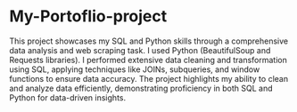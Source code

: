 # My-Portoflio-project
This project showcases my SQL and Python skills through a comprehensive data analysis and web scraping task. I used Python (BeautifulSoup and Requests libraries). I  performed extensive data cleaning and transformation using SQL, applying techniques like JOINs, subqueries, and window functions to ensure data accuracy. The project highlights my ability to clean and analyze data efficiently, demonstrating proficiency in both SQL and Python for data-driven insights.
